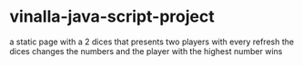 # vinalla-java-script-project
a static page with a 2 dices that presents two players with every refresh the dices changes the numbers and the player with the highest number wins 
